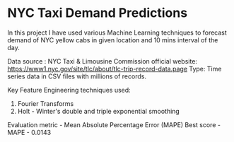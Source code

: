 # NYC Taxi Demand Predictions

In this project I have used various Machine Learning techniques to forecast demand of NYC yellow cabs in given location and 10 mins interval of the day.

Data source : NYC Taxi & Limousine Commission official website: https://www1.nyc.gov/site/tlc/about/tlc-trip-record-data.page
Type: Time series data in CSV files with millions of records.

Key Feature Engineering techniques used:
1. Fourier Transforms
2. Holt - Winter's double and triple exponential smoothing

Evaluation metric - Mean Absolute Percentage Error (MAPE)
Best score - MAPE - 0.0143
